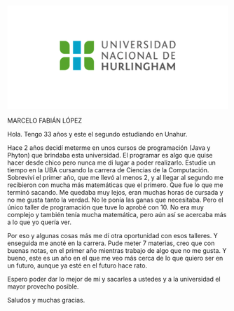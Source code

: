 ![Logo UNAHUR](./assets/UNAHUR.png)

MARCELO FABIÁN LÓPEZ

Hola. Tengo 33 años y este el segundo estudiando en Unahur. 

Hace 2 años decidí meterme en unos cursos de programación (Java y Phyton) que brindaba esta universidad. El programar es algo que quise hacer desde chico pero nunca me di lugar a poder realizarlo. Estudíe un tiempo en la UBA cursando la carrera de Ciencias de la Computación. Sobreviví el primer año, que me llevó al menos 2, y al llegar al segundo me recibieron con mucha más matemáticas que el primero. Que fue lo que me terminó sacando. Me quedaba muy lejos, eran muchas horas de cursada y no me gusta tanto la verdad. No le ponía las ganas que necesitaba. Pero el único taller de programación que tuve lo aprobé con 10. No era muy complejo y también tenía mucha matemática, pero aún así se acercaba más a lo que yo quería ver.

Por eso y algunas cosas más me dí otra oportunidad con esos talleres. Y enseguida me anoté en la carrera. Pude meter 7 materias, creo que con buenas notas, en el primer año mientras trabajo de algo que no me gusta. Y bueno, este es un año en el que me veo más cerca de lo que quiero ser en un futuro, aunque ya esté en el futuro hace rato.

Espero poder dar lo mejor de mí y sacarles a ustedes y a la universidad el mayor provecho posible.

Saludos y muchas gracias.
